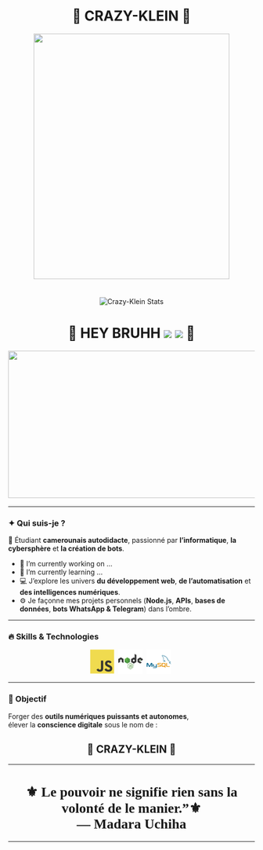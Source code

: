 <h1 align="center">  
 👑 CRAZY-KLEIN 👑    
</h1>  
  
<div id="header" align="center">  
  <!-- Logo / Bannière -->  
  <img src="https://files.catbox.moe/7v6bgx.jpeg" width="400" height="500"/>    
  <br><br>  
</div>  
   
<!-- Compteur de vues + Stats -->  
<div align="center">  
  <img src="https://komarev.com/ghpvc/?username=Crazy-klein&style=flat-square&color=blue" alt=""/>  
  <br>  
  <img src="https://github-readme-stats.vercel.app/api?username=Crazy-klein&show_icons=true&theme=radical" alt="Crazy-Klein Stats"/>  
</div>  
  
<h1 align="center">  
 👑 HEY BRUHH    
 <img src="https://media.giphy.com/media/hvRJCLFzcasrR4ia7z/giphy.gif" width="30px"/>  
 <img src="https://media.giphy.com/media/ASd0Ukj0y3qMM/giphy.gif" width="30px"/>  
 👑  
</h1>  
  
<div align="center">  
   <img src="https://media.giphy.com/media/dWesBcTLavkZuG35MI/giphy.gif" width="600" height="300"/>  
</div>  
  
---  
  
### ✦ Qui suis-je ?    
  
👑 Étudiant **camerounais autodidacte**, passionné par **l’informatique**, **la cybersphère** et **la création de bots**.    
- 🔭 I’m currently working on ...
- 🌱 I’m currently learning ...  
- 💻 J’explore les univers **du développement web**, **de l’automatisation** et **des intelligences numériques**.    
- ⚙️ Je façonne mes projets personnels (**Node.js**, **APIs**, **bases de données**, **bots WhatsApp & Telegram**) dans l’ombre.    
  
---  
  
### 🔥 Skills & Technologies    
  
<div align="center">  
  <img src="https://github.com/devicons/devicon/blob/master/icons/javascript/javascript-original.svg" title="JavaScript" alt="JavaScript" width="50" height="50"/>&nbsp;  
  <img src="https://github.com/devicons/devicon/blob/master/icons/nodejs/nodejs-original-wordmark.svg" title="NodeJS" alt="NodeJS" width="50" height="50"/>&nbsp;  
  <img src="https://github.com/devicons/devicon/blob/master/icons/mysql/mysql-original-wordmark.svg" title="MySQL" alt="MySQL" width="50" height="50"/>&nbsp;  
</div>  
  
---  
  
### 🎯 Objectif    
  
Forger des **outils numériques puissants et autonomes**,  
élever la **conscience digitale** sous le nom de :  
  
<h2 align="center">  
👑 CRAZY-KLEIN 👑  
</h2>  
  
---  
  
<h1 align="center" style="font-family:serif;">  
⚜️ Le pouvoir ne signifie rien sans la volonté de le manier.”⚜️  
<br>— Madara Uchiha  
</h1>  
  
---

<!--
**Crazy-klein/Crazy-klein** is a ✨ _special_ ✨ repository because its `README.md` (this file) appears on your GitHub profile.

Here are some ideas to get you started:

- 🔭 I’m currently working on ...
- 🌱 I’m currently learning ...
- 👯 I’m looking to collaborate on ...
- 🤔 I’m looking for help with ...
- 💬 Ask me about ...
- 📫 How to reach me: ...
- 😄 Pronouns: ...
- ⚡ Fun fact: ...
-->
